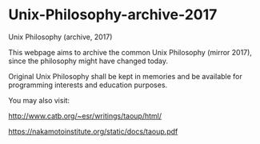 # Unix-Philosophy-archive-2017
Unix Philosophy (archive, 2017)

This webpage aims to archive the common Unix Philosophy (mirror 2017), since the philosophy might have changed today.

Original Unix Philosophy shall be kept in memories and be available for programming interests and education purposes.

You may also visit:

http://www.catb.org/~esr/writings/taoup/html/

https://nakamotoinstitute.org/static/docs/taoup.pdf
